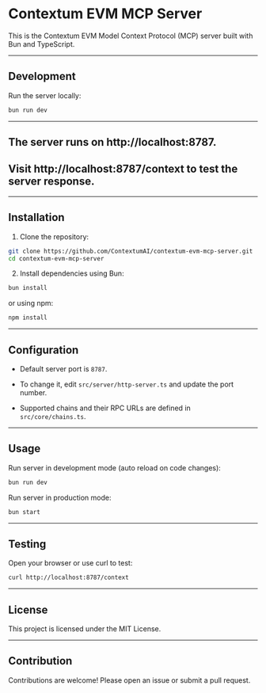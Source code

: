 # Contextum EVM MCP Server

This is the Contextum EVM Model Context Protocol (MCP) server built with Bun and TypeScript.

---

## Development

Run the server locally:

```bash
bun run dev
```

---

## The server runs on http://localhost:8787.

## Visit http://localhost:8787/context to test the server response.

---

## Installation

1. Clone the repository:
```bash
git clone https://github.com/ContextumAI/contextum-evm-mcp-server.git
cd contextum-evm-mcp-server
```
2. Install dependencies using Bun:
```bash
bun install
```
or using npm:
```bash
npm install
```

---

## Configuration

- Default server port is `8787`.  
- To change it, edit `src/server/http-server.ts` and update the port number.

- Supported chains and their RPC URLs are defined in `src/core/chains.ts`.

---

## Usage

Run server in development mode (auto reload on code changes):

```bash
bun run dev
```
Run server in production mode:
```bash
bun start
```

---

## Testing

Open your browser or use curl to test:

```bash
curl http://localhost:8787/context
```

---

## License
This project is licensed under the MIT License.

---

## Contribution
Contributions are welcome! Please open an issue or submit a pull request.
